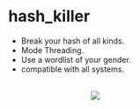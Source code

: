 # hash_killer

<ul>
  <li>Break your hash of all kinds.</li>
  <li>Mode Threading.</li>
  <li>Use a wordlist of your gender.</li>
  <li>compatible with all systems.</li>
</ul>
<br/>
<IMG style="margin-left: 150px" src="https://i.imgur.com/Zk9OYBL.png">

